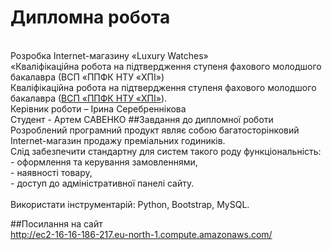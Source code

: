 # Дипломна робота
<br>Розробка Іnternet-магазину «Luxury Watches»
<br>«Кваліфікаційна робота на підтвердження ступеня фахового молодшого бакалавра (ВСП «ППФК НТУ «ХПІ»)
<br>Кваліфікаційна робота на підтвердження ступеня фахового молодшого бакалавра ([ВСП «ППФК НТУ «ХПІ»](http://polytechnic.poltava.ua)).
<br>Керівник роботи – Ірина Серебреннікова
<br>Студент - Артем САВЕНКО
##Завдання до дипломної роботи
<br>Розроблений програмний продукт являє собою багатосторінковий Internet-магазин продажу преміальних годиників. 
<br>Слід забезпечити стандартну для систем такого роду функціональність: 
<br>-	оформлення та керування замовленнями, 
<br>-	наявності товару, 
<br>-	доступ до адміністративної панелі сайту.
<br>
<br>Використати інструментарій: Python, Bootstrap, MySQL.

##Посилання на сайт
<br>http://ec2-16-16-186-217.eu-north-1.compute.amazonaws.com/
